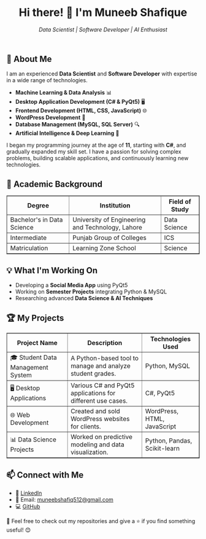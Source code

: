 
<html>
<body>
    <header>
        <h1>Hi there! 👋 I'm Muneeb Shafique</h1>
        <p><em>Data Scientist | Software Developer | AI Enthusiast</em></p>
    </header>
    
 <section>
        <h2>🚀 About Me</h2>
        <p>I am an experienced <strong>Data Scientist</strong> and <strong>Software Developer</strong> with expertise in a wide range of technologies.</p>
        <ul>
            <li><strong>Machine Learning & Data Analysis</strong> 📊</li>
            <li><strong>Desktop Application Development (C# & PyQt5)</strong> 🖥️</li>
            <li><strong>Frontend Development (HTML, CSS, JavaScript)</strong> 🌐</li>
            <li><strong>WordPress Development</strong> 📝</li>
            <li><strong>Database Management (MySQL, SQL Server)</strong> 🔍</li>
            <li><strong>Artificial Intelligence & Deep Learning</strong> 🤖</li>
        </ul>
        <p>I began my programming journey at the age of <strong>11</strong>, starting with <strong>C#</strong>, and gradually expanded my skill set. I have a passion for solving complex problems, building scalable applications, and continuously learning new technologies.</p>
    </section>
    
  <section>
        <h2>🎯 Academic Background</h2>
        <table border="1">
            <tr>
                <th>Degree</th>
                <th>Institution</th>
                <th>Field of Study</th>
            </tr>
            <tr>
                <td>Bachelor's in Data Science</td>
                <td>University of Engineering and Technology, Lahore</td>
                <td>Data Science</td>
            </tr>
            <tr>
                <td>Intermediate</td>
                <td>Punjab Group of Colleges</td>
                <td>ICS</td>
            </tr>
            <tr>
                <td>Matriculation</td>
                <td>Learning Zone School</td>
                <td>Science</td>
            </tr>
        </table>
    </section>
    
<section>
        <h2>💡 What I'm Working On</h2>
        <ul>
            <li> Developing a <strong>Social Media App</strong> using PyQt5</li>
            <li> Working on <strong>Semester Projects</strong> integrating Python & MySQL</li>
            <li> Researching advanced <strong>Data Science & AI Techniques</strong></li>
        </ul>
    </section>
    
  <section>
        <h2>🏆 My Projects</h2>
        <table border="1">
            <tr>
                <th>Project Name</th>
                <th>Description</th>
                <th>Technologies Used</th>
            </tr>
            <tr>
                <td>🎓 Student Data Management System</td>
                <td>A Python-based tool to manage and analyze student grades.</td>
                <td>Python, MySQL</td>
            </tr>
            <tr>
                <td>🖥 Desktop Applications</td>
                <td>Various C# and PyQt5 applications for different use cases.</td>
                <td>C#, PyQt5</td>
            </tr>
            <tr>
                <td>🌐 Web Development</td>
                <td>Created and sold WordPress websites for clients.</td>
                <td>WordPress, HTML, JavaScript</td>
            </tr>
            <tr>
                <td>📊 Data Science Projects</td>
                <td>Worked on predictive modeling and data visualization.</td>
                <td>Python, Pandas, Scikit-learn</td>
            </tr>
        </table>
    </section>
    
 <section>
        <h2>📫 Connect with Me</h2>
        <ul>
            <li>💼 <a href="https://www.linkedin.com/in/muneeb-shafiq" target="_blank">LinkedIn</a></li>
            <li>📧 Email: <a href="mailto:muneebshafiq512@gmail.com">muneebshafiq512@gmail.com</a></li>
            <li>💻 <a href="https://github.com/muneeb-shafique" target="_blank">GitHub</a></li>
        </ul>
    </section>
    
  <footer>
        <p>📢 Feel free to check out my repositories and give a ⭐ if you find something useful! 😊</p>
    </footer>
</body>
</html>

